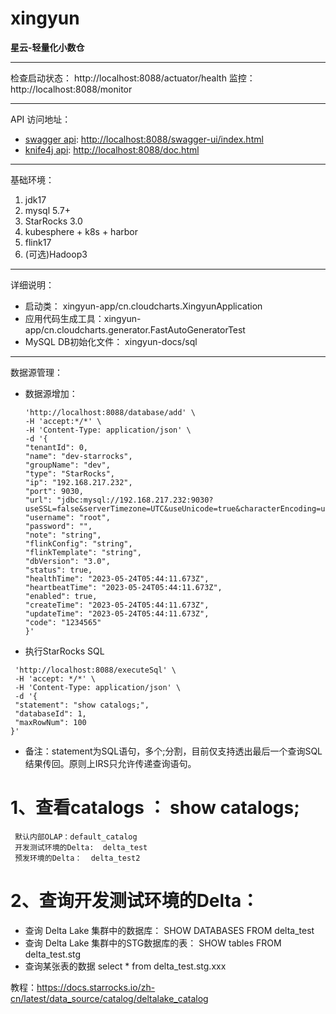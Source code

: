 # xingyun

**星云-轻量化小数仓**

----
检查启动状态：
http://localhost:8088/actuator/health
监控：
http://localhost:8088/monitor

----

API 访问地址：

- [swagger api](http://localhost:8088/swagger-ui/index.html): [http://localhost:8088/swagger-ui/index.html](http://localhost:8088/swagger-ui/index.html)
- [knife4j api](http://localhost:8088/doc.html): [http://localhost:8088/doc.html](http://localhost:8088/doc.html)

----

基础环境：

1. jdk17
2. mysql 5.7+
3. StarRocks 3.0
4. kubesphere + k8s + harbor
5. flink17
6. (可选)Hadoop3

----
详细说明：

- 启动类： xingyun-app/cn.cloudcharts.XingyunApplication
- 应用代码生成工具：xingyun-app/cn.cloudcharts.generator.FastAutoGeneratorTest
- MySQL DB初始化文件： xingyun-docs/sql

----
数据源管理：

- 数据源增加：

  ```` curl -X 'POST' \
  'http://localhost:8088/database/add' \
  -H 'accept:*/*' \
  -H 'Content-Type: application/json' \
  -d '{
  "tenantId": 0,
  "name": "dev-starrocks",
  "groupName": "dev",
  "type": "StarRocks",
  "ip": "192.168.217.232",
  "port": 9030,
  "url": "jdbc:mysql://192.168.217.232:9030?useSSL=false&serverTimezone=UTC&useUnicode=true&characterEncoding=utf8&allowMultiQueries=true",
  "username": "root",
  "password": "",
  "note": "string",
  "flinkConfig": "string",
  "flinkTemplate": "string",
  "dbVersion": "3.0",
  "status": true,
  "healthTime": "2023-05-24T05:44:11.673Z",
  "heartbeatTime": "2023-05-24T05:44:11.673Z",
  "enabled": true,
  "createTime": "2023-05-24T05:44:11.673Z",
  "updateTime": "2023-05-24T05:44:11.673Z",
  "code": "1234565"
  }' 
  
- 执行StarRocks SQL
 ````curl -X 'POST' \
  'http://localhost:8088/executeSql' \
  -H 'accept: */*' \
  -H 'Content-Type: application/json' \
  -d '{
  "statement": "show catalogs;",
  "databaseId": 1,
  "maxRowNum": 100
}'
````

- 备注：statement为SQL语句，多个;分割，目前仅支持透出最后一个查询SQL结果传回。原则上IRS只允许传递查询语句。

# 1、查看catalogs ： show catalogs;
     默认内部OLAP：default_catalog
     开发测试环境的Delta:  delta_test
     预发环境的Delta：  delta_test2

# 2、查询开发测试环境的Delta：
 - 查询 Delta Lake 集群中的数据库：
   SHOW DATABASES FROM delta_test
- 查询 Delta Lake 集群中的STG数据库的表： 
   SHOW tables FROM delta_test.stg
- 查询某张表的数据
   select * from delta_test.stg.xxx


教程：https://docs.starrocks.io/zh-cn/latest/data_source/catalog/deltalake_catalog





